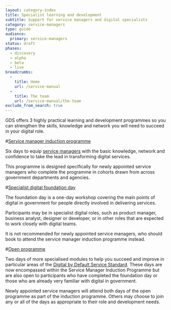 ```yaml
---
layout: category-index
title: Specialist learning and development
subtitle: Support for service managers and digital specialists
category: service-managers
type: guide
audience:
  primary: service-managers
status: draft
phases:
  - discovery
  - alpha
  - beta
  - live
breadcrumbs:
  -
    title: Home
    url: /service-manual
  -
    title: The team
    url: /service-manual/the-team
exclude_from_search: true
---
```


GDS offers 3 highly practical learning and development programmes so you can strengthen the skills, knowledge and network you will need to succeed in your digital role.

#[Service manager induction programme](/service-manual/the-team/learning-and-development/service-manager-induction)

Six days to equip [service managers](/service-manual/the-team/service-manager) with the basic knowledge, network and confidence to take the lead in transforming digital services.

This programme is designed specifically for newly appointed service managers who complete the programme in cohorts drawn from across government departments and agencies.

#[Specialist digital foundation day](/service-manual/the-team/learning-and-development/foundation-day)

The foundation day is a one-day workshop covering the main points of digital in government for people directly involved in delivering services.

Participants may be in specialist digital roles, such as product manager, business analyst, designer or developer, or in other roles that are expected to work closely with digital teams.

It is not recommended for newly appointed service managers, who should book to attend the service manager induction programme instead.

#[Open programme](/service-manual/the-team/learning-and-development/open-programme)

Two days of more specialised modules to help you succeed and improve in particular areas of the [Digital by Default Service Standard](/service-manual/digital-by-default).  These days are now encompassed within the Service Manager Induction Programme but are also open to participants who have completed the foundation day or those who are already very familiar with digital in government.

Newly appointed service managers will attend both days of the open programme as part of the induction programme. Others may choose to join any or all of the days as appropriate to their role and development needs.
